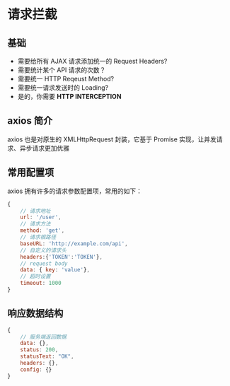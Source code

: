 # 请求拦截

## 基础

- 需要给所有 AJAX 请求添加统一的 Request Headers?
- 需要统计某个 API 请求的次数？
- 需要统一 HTTP Reqeust Method?
- 需要统一请求发送时的 Loading?
- 是的，你需要 **HTTP INTERCEPTION**

## axios 简介

axios 也是对原生的 XMLHttpRequest 封装，它基于 Promise 实现，让并发请求、异步请求更加优雅

## 常用配置项

axios 拥有许多的请求参数配置项，常用的如下：

```js
{
	// 请求地址
	url: '/user',
	// 请求方法
	method: 'get',
	// 请求根路径
	baseURL: 'http://example.com/api',
	// 自定义的请求头
	headers:{'TOKEN':'TOKEN'},
	// request body
	data: { key: 'value'},
	// 超时设置
	timeout: 1000
}
```

## 响应数据结构
```js
{
    // 服务端返回数据
    data: {},
    status: 200,
    statusText: "OK",
    headers: {},
    config: {}
}
```